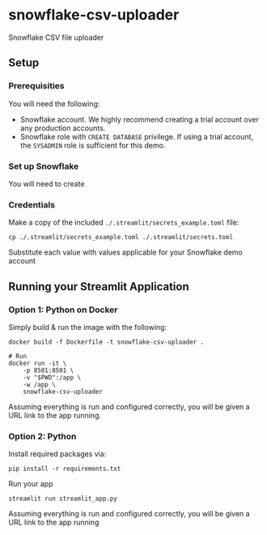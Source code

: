 # snowflake-csv-uploader
Snowflake CSV file uploader

## Setup

### Prerequisities

You will need the following:
- Snowflake account. We highly recommend creating a trial account over any production accounts.
- Snowflake role with `CREATE DATABASE` privilege. If using a trial account, the `SYSADMIN` role is sufficient for this demo.

### Set up Snowflake

You will need to create 

### Credentials

Make a copy of the included `./.streamlit/secrets_example.toml` file:
```
cp ./.streamlit/secrets_example.toml ./.streamlit/secrets.toml
```
Substitute each value with values applicable for your Snowflake demo account

## Running your Streamlit Application

### Option 1: Python on Docker

Simply build & run the image with the following:

```
docker build -f Dockerfile -t snowflake-csv-uploader .

# Run
docker run -it \
    -p 8501:8501 \
    -v "$PWD":/app \
    -w /app \
    snowflake-csv-uploader
```

Assuming everything is run and configured correctly, you will be given a URL link to the app running. 

### Option 2: Python

Install required packages via:
```
pip install -r requirements.txt
```

Run your app
```
streamlit run streamlit_app.py
```

Assuming everything is run and configured correctly, you will be given a URL link to the app running
